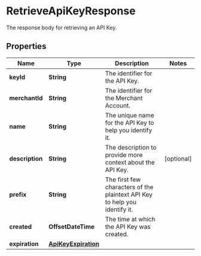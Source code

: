 

# RetrieveApiKeyResponse

The response body for retrieving an API Key.

## Properties

| Name | Type | Description | Notes |
|------------ | ------------- | ------------- | -------------|
|**keyId** | **String** | The identifier for the API Key. |  |
|**merchantId** | **String** | The identifier for the Merchant Account. |  |
|**name** | **String** | The unique name for the API Key to help you identify it. |  |
|**description** | **String** | The description to provide more context about the API Key. |  [optional] |
|**prefix** | **String** | The first few characters of the plaintext API Key to help you identify it. |  |
|**created** | **OffsetDateTime** | The time at which the API Key was created. |  |
|**expiration** | [**ApiKeyExpiration**](ApiKeyExpiration.md) |  |  |



